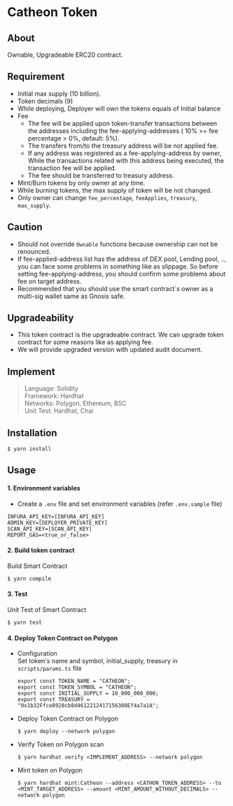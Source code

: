 # Catheon Token

## About

Ownable, Upgradeable ERC20 contract.

## Requirement

- Initial max supply (10 billion).
- Token decimals (9)
- While deploying, Deployer will own the tokens equals of Initial balance
- Fee
  - The fee will be applied upon token-transfer transactions between the addresses including the fee-applying-addresses ( 10% >= fee percentage > 0%, default: 5%).
  - The transfers from/to the treasury address will be not applied fee.
  - If any address was registered as a fee-applying-address by owner, While the transactions related with this address being executed, the transaction fee will be applied.
  - The fee should be transferred to treasury address.
- Mint/Burn tokens by only owner at any time.
- While burning tokens, the max supply of token will be not changed.
- Only owner can change `fee_percentage`, `feeApplies`, `treasury`, `max_supply`.

## Caution

- Should not override `Ownable` functions because ownership can not be renounced.
- If fee-applied-address list has the address of DEX pool, Lending pool, .., you can face some problems in something like as slippage. So before setting fee-applying-address, you should confirm some problems about fee on target address.
- Recommended that you should use the smart contract`s owner as a multi-sig wallet same as Gnosis safe.

## Upgradeability

- This token contract is the upgradeable contract. We can upgrade token contract for some reasons like as applying fee.
- We will provide upgraded version with updated audit document.

## Implement

> Language: Solidity  
> Framework: Hardhat  
> Networks: Polygon, Ethereum, BSC  
> Unit Test: Hardhat, Chai

## Installation

```shell
$ yarn install
```

## Usage

#### 1. Environment variables

- Create a `.env` file and set environment variables (refer `.env.sample` file)

```
INFURA_API_KEY=[INFURA_API_KEY]
ADMIN_KEY=[DEPLOYER_PRIVATE_KEY]
SCAN_API_KEY=[SCAN_API_KEY]
REPORT_GAS=<true_or_false>
```

#### 2. Build token contract

Build Smart Contract

```shell
$ yarn compile
```

#### 3. Test

Unit Test of Smart Contract

```shell
$ yarn test
```

#### 4. Deploy Token Contract on Polygon

- Configuration  
  Set token's name and symbol, initial_supply, treasury in `scripts/params.ts` file

  ```shell
  export const TOKEN_NAME = "CATHEON";
  export const TOKEN_SYMBOL = "CATHEON";
  export const INITIAL_SUPPLY = 10_000_000_000;
  export const TREASURY = "0x1b32Ffce8928cb8d4612212417156308Ef4a7a1A";
  ```

- Deploy Token Contract on Polygon

  ```shell
  $ yarn deploy --network polygon
  ```

- Verify Token on Polygon scan

  ```shell
  $ yarn hardhat verify <IMPLEMENT_ADDRESS> --network polygon
  ```

- Mint token on Polygon

  ```shell
  $ yarn hardhat mint:Catheon --address <CATHON_TOKEN_ADDRESS> --to <MINT_TARGET_ADDRESS> --amount <MINT_AMOUNT_WITHOUT_DECIMALS> --network polygon
  ```
